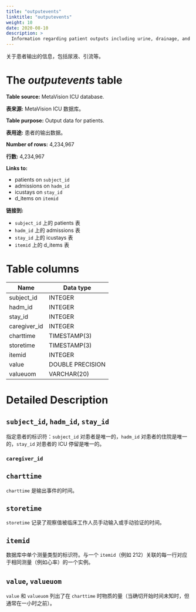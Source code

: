 ```yaml
---
title: "outputevents"
linktitle: "outputevents"
weight: 10
date: 2020-08-10
description: >
  Information regarding patient outputs including urine, drainage, and so on.
---
```


关于患者输出的信息，包括尿液、引流等。

# The *outputevents* table

**Table source:** MetaVision ICU database.

**表来源:** MetaVision ICU 数据库。

**Table purpose:** Output data for patients.

**表用途:** 患者的输出数据。

**Number of rows:** 4,234,967

**行数:** 4,234,967

**Links to:**

* patients on `subject_id`
* admissions on `hadm_id`
* icustays on `stay_id`
* d_items on `itemid`

**链接到:**

* `subject_id` 上的 patients 表
* `hadm_id` 上的 admissions 表
* `stay_id` 上的 icustays 表
* `itemid` 上的 d_items 表

<!-- # Important considerations -->

# Table columns

| Name         | Data type        |
|--------------|------------------|
| subject\_id  | INTEGER          |
| hadm\_id     | INTEGER          |
| stay\_id     | INTEGER          |
| caregiver_id | INTEGER          |
| charttime    | TIMESTAMP(3)     |
| storetime    | TIMESTAMP(3)     |
| itemid       | INTEGER          |
| value        | DOUBLE PRECISION |
| valueuom     | VARCHAR(20)      |

# Detailed Description

## `subject_id`, `hadm_id`, `stay_id`

[//]: # (Identifiers which specify the patient: `subject_id` is unique to a patient, `hadm_id` is unique to a patient hospital stay and `stay_id` is unique to a patient ICU stay.)

指定患者的标识符：`subject_id` 对患者是唯一的，`hadm_id` 对患者的住院是唯一的，`stay_id` 对患者的 ICU 停留是唯一的。

### `caregiver_id`


## `charttime`

[//]: # (`charttime` is the time of an output event.)

`charttime` 是输出事件的时间。

## `storetime`

[//]: # (`storetime` records the time at which an observation was manually input or manually validated by a member of the clinical staff.)

`storetime` 记录了观察值被临床工作人员手动输入或手动验证的时间。

## `itemid`

[//]: # (Identifier for a single measurement type in the database. Each row associated with one `itemid` &#40;e.g. 212&#41; corresponds to an instantiation of the same measurement &#40;e.g. heart rate&#41;.)

数据库中单个测量类型的标识符。与一个 `itemid`（例如 212）关联的每一行对应于相同测量（例如心率）的一个实例。

## `value`, `valueuom`

[//]: # (`value` and `valueuom` list the amount of a substance at the `charttime` &#40;when the exact start time is unknown, but usually up to an hour before&#41;.)

`value` 和 `valueuom` 列出了在 `charttime` 时物质的量（当确切开始时间未知时，但通常在一小时之前）。
